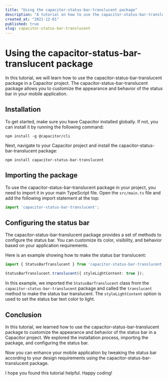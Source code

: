 ```yaml
---
title: "Using the capacitor-status-bar-translucent package"
description: "A tutorial on how to use the capacitor-status-bar-translucent package in your Capacitor project."
created_at: "2021-12-01"
published: true
slug: capacitor-status-bar-translucent
---
```


# Using the capacitor-status-bar-translucent package
  
In this tutorial, we will learn how to use the capacitor-status-bar-translucent package in a Capacitor project. The capacitor-status-bar-translucent package allows you to customize the appearance and behavior of the status bar in your mobile application.

## Installation

To get started, make sure you have Capacitor installed globally. If not, you can install it by running the following command:

```
npm install -g @capacitor/cli
```

Next, navigate to your Capacitor project and install the capacitor-status-bar-translucent package:

```
npm install capacitor-status-bar-translucent
```

## Importing the package

To use the capacitor-status-bar-translucent package in your project, you need to import it in your main TypeScript file. Open the `src/main.ts` file and add the following import statement at the top:

```typescript
import 'capacitor-status-bar-translucent';
```

## Configuring the status bar

The capacitor-status-bar-translucent package provides a set of methods to configure the status bar. You can customize its color, visibility, and behavior based on your application requirements. 

Here is an example showing how to make the status bar translucent:

```typescript
import { StatusBarTranslucent } from 'capacitor-status-bar-translucent';

StatusBarTranslucent.translucent({ styleLightContent: true });
```

In this example, we imported the `StatusBarTranslucent` class from the `capacitor-status-bar-translucent` package and called the `translucent` method to make the status bar translucent. The `styleLightContent` option is used to set the status bar text color to light.

## Conclusion

In this tutorial, we learned how to use the capacitor-status-bar-translucent package to customize the appearance and behavior of the status bar in a Capacitor project. We explored the installation process, importing the package, and configuring the status bar.

Now you can enhance your mobile application by tweaking the status bar according to your design requirements using the capacitor-status-bar-translucent package.

I hope you found this tutorial helpful. Happy coding!